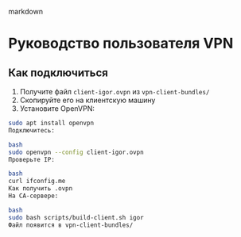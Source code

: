 markdown
# Руководство пользователя VPN

## Как подключиться

1. Получите файл `client-igor.ovpn` из `vpn-client-bundles/`
2. Скопируйте его на клиентскую машину
3. Установите OpenVPN:

```bash
sudo apt install openvpn
Подключитесь:

bash
sudo openvpn --config client-igor.ovpn
Проверьте IP:

bash
curl ifconfig.me
Как получить .ovpn
На CA-сервере:

bash
sudo bash scripts/build-client.sh igor
Файл появится в vpn-client-bundles/
